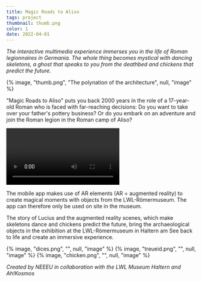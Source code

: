 ```yaml
---
title: Magic Roads to Aliso
tags: project
thumbnail: thumb.png
color: 1
date: 2022-04-01
---
```


*The interactive multimedia experience immerses you in the life of Roman legionnaires in Germania. The whole thing becomes mystical with dancing skeletons, a ghost that speaks to you from the deathbed and chickens that predict the future.*

<span class="more"></span>

{% image, "thumb.png", "The polynation of the architecture", null, "image" %}

"Magic Roads to Aliso" puts you back 2000 years in the role of a 17-year-old Roman who is faced with far-reaching decisions: Do you want to take over your father's pottery business? Or do you embark on an adventure and join the Roman legion in the Roman camp of Aliso?

<div class="video">
  <video controls>
    <source src="{% asset, 'instagram_trailer.mp4', 'videos' %}" type="video/mp4">
  </video>
</div>

The mobile app makes use of AR elements (AR = augmented reality) to create magical moments with objects from the LWL-Römermuseum. The app can therefore only be used on site in the museum.


The story of Lucius and the augmented reality scenes, which make skeletons dance and chickens predict the future, bring the archaeological objects in the exhibition at the LWL-Römermuseum in Haltern am See back to life and create an immersive experience.


<div class="gallery">
{% image, "dices.png", "", null, "image" %}
{% image, "treueid.png", "", null, "image" %}
{% image, "chicken.png", "", null, "image" %}
</div>

*Created by NEEEU in collaboration with the LWL Museum Haltern and Ah!Kosmos*
